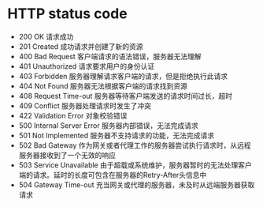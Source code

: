 # HTTP status code

- 200	OK	请求成功
- 201	Created	成功请求并创建了新的资源
- 400	Bad Request	客户端请求的语法错误，服务器无法理解
- 401	Unauthorized	请求要求用户的身份认证
- 403	Forbidden	服务器理解请求客户端的请求，但是拒绝执行此请求
- 404	Not Found	服务器无法根据客户端的请求找到资源
- 408	Request Time-out	服务器等待客户端发送的请求时间过长，超时
- 409	Conflict	服务器处理请求时发生了冲突
- 422   Validation Error 对象校验错误
- 500	Internal Server Error	服务器内部错误，无法完成请求
- 501	Not Implemented	服务器不支持请求的功能，无法完成请求
- 502	Bad Gateway	作为网关或者代理工作的服务器尝试执行请求时，从远程服务器接收到了一个无效的响应
- 503	Service Unavailable	由于超载或系统维护，服务器暂时的无法处理客户端的请求。延时的长度可包含在服务器的Retry-After头信息中
- 504	Gateway Time-out	充当网关或代理的服务器，未及时从远端服务器获取请求